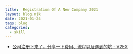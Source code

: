 ```yaml
---
title:  Registration Of A New Company 2021
layout: blog.njk
date: 2021-01-24
tags: blog
categories:
  - skill
---
```


* [公司注册下来了，分享一下费用、流程以及遇到的坑 - V2EX](https://www.v2ex.com/t/747843#reply34)
